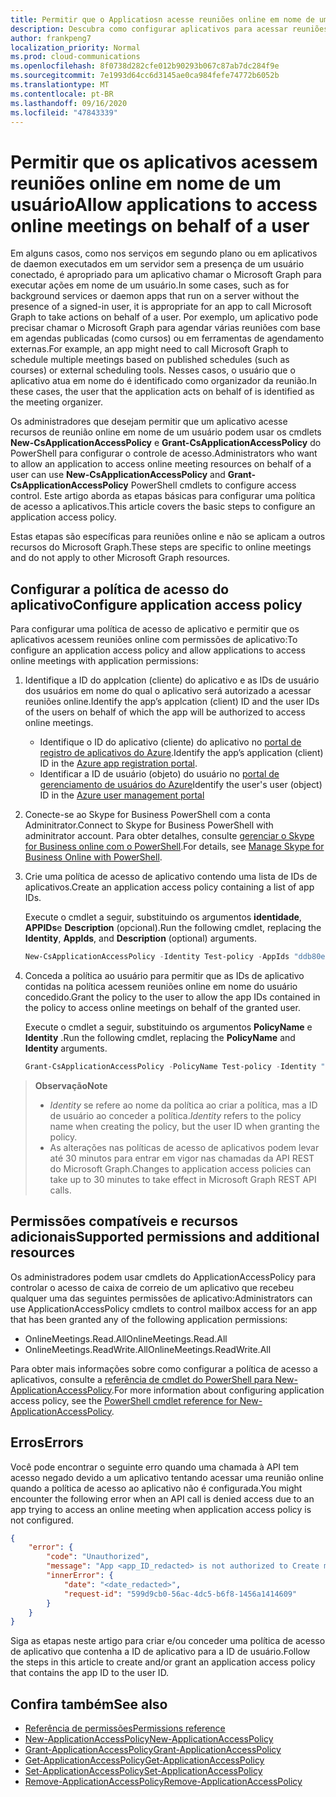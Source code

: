 ```yaml
---
title: Permitir que o Applicatiosn acesse reuniões online em nome de um usuário
description: Descubra como configurar aplicativos para acessar reuniões online em nome de um usuário.
author: frankpeng7
localization_priority: Normal
ms.prod: cloud-communications
ms.openlocfilehash: 8f0738d282cfe012b90293b067c87ab7dc284f9e
ms.sourcegitcommit: 7e1993d64cc6d3145ae0ca984fefe74772b6052b
ms.translationtype: MT
ms.contentlocale: pt-BR
ms.lasthandoff: 09/16/2020
ms.locfileid: "47843339"
---
```

# <a name="allow-applications-to-access-online-meetings-on-behalf-of-a-user"></a><span data-ttu-id="a73bf-103">Permitir que os aplicativos acessem reuniões online em nome de um usuário</span><span class="sxs-lookup"><span data-stu-id="a73bf-103">Allow applications to access online meetings on behalf of a user</span></span>

<span data-ttu-id="a73bf-104">Em alguns casos, como nos serviços em segundo plano ou em aplicativos de daemon executados em um servidor sem a presença de um usuário conectado, é apropriado para um aplicativo chamar o Microsoft Graph para executar ações em nome de um usuário.</span><span class="sxs-lookup"><span data-stu-id="a73bf-104">In some cases, such as for background services or daemon apps that run on a server without the presence of a signed-in user, it is appropriate for an app to call Microsoft Graph to take actions on behalf of a user.</span></span> <span data-ttu-id="a73bf-105">Por exemplo, um aplicativo pode precisar chamar o Microsoft Graph para agendar várias reuniões com base em agendas publicadas (como cursos) ou em ferramentas de agendamento externas.</span><span class="sxs-lookup"><span data-stu-id="a73bf-105">For example, an app might need to call Microsoft Graph to schedule multiple meetings based on published schedules (such as courses) or external scheduling tools.</span></span> <span data-ttu-id="a73bf-106">Nesses casos, o usuário que o aplicativo atua em nome do é identificado como organizador da reunião.</span><span class="sxs-lookup"><span data-stu-id="a73bf-106">In these cases, the user that the application acts on behalf of is identified as the meeting organizer.</span></span>

<span data-ttu-id="a73bf-107">Os administradores que desejam permitir que um aplicativo acesse recursos de reunião online em nome de um usuário podem usar os cmdlets **New-CsApplicationAccessPolicy** e **Grant-CsApplicationAccessPolicy** do PowerShell para configurar o controle de acesso.</span><span class="sxs-lookup"><span data-stu-id="a73bf-107">Administrators who want to allow an application to access online meeting resources on behalf of a user can use **New-CsApplicationAccessPolicy** and **Grant-CsApplicationAccessPolicy** PowerShell cmdlets to configure access control.</span></span> <span data-ttu-id="a73bf-108">Este artigo aborda as etapas básicas para configurar uma política de acesso a aplicativos.</span><span class="sxs-lookup"><span data-stu-id="a73bf-108">This article covers the basic steps to configure an application access policy.</span></span>

<span data-ttu-id="a73bf-109">Estas etapas são específicas para reuniões online e não se aplicam a outros recursos do Microsoft Graph.</span><span class="sxs-lookup"><span data-stu-id="a73bf-109">These steps are specific to online meetings and do not apply to other Microsoft Graph resources.</span></span>

## <a name="configure-application-access-policy"></a><span data-ttu-id="a73bf-110">Configurar a política de acesso do aplicativo</span><span class="sxs-lookup"><span data-stu-id="a73bf-110">Configure application access policy</span></span>

<span data-ttu-id="a73bf-111">Para configurar uma política de acesso de aplicativo e permitir que os aplicativos acessem reuniões online com permissões de aplicativo:</span><span class="sxs-lookup"><span data-stu-id="a73bf-111">To configure an application access policy and allow applications to access online meetings with application permissions:</span></span>

1. <span data-ttu-id="a73bf-112">Identifique a ID do applcation (cliente) do aplicativo e as IDs de usuário dos usuários em nome do qual o aplicativo será autorizado a acessar reuniões online.</span><span class="sxs-lookup"><span data-stu-id="a73bf-112">Identify the app’s applcation (client) ID and the user IDs of the users on behalf of which the app will be authorized to access online meetings.</span></span>

    - <span data-ttu-id="a73bf-113">Identifique o ID do aplicativo (cliente) do aplicativo no [portal de registro de aplicativos do Azure](https://portal.azure.com/#blade/Microsoft_AAD_RegisteredApps/ApplicationsListBlade).</span><span class="sxs-lookup"><span data-stu-id="a73bf-113">Identify the app’s application (client) ID in the [Azure app registration portal](https://portal.azure.com/#blade/Microsoft_AAD_RegisteredApps/ApplicationsListBlade).</span></span>
    - <span data-ttu-id="a73bf-114">Identificar a ID de usuário (objeto) do usuário no [portal de gerenciamento de usuários do Azure](https://portal.azure.com/#blade/Microsoft_AAD_IAM/UsersManagementMenuBlade)</span><span class="sxs-lookup"><span data-stu-id="a73bf-114">Identify the user's user (object) ID in the [Azure user management portal](https://portal.azure.com/#blade/Microsoft_AAD_IAM/UsersManagementMenuBlade)</span></span>

2. <span data-ttu-id="a73bf-115">Conecte-se ao Skype for Business PowerShell com a conta Adminitrator.</span><span class="sxs-lookup"><span data-stu-id="a73bf-115">Connect to Skype for Business PowerShell with adminitrator account.</span></span> <span data-ttu-id="a73bf-116">Para obter detalhes, consulte [gerenciar o Skype for Business online com o PowerShell](https://docs.microsoft.com/microsoft-365/enterprise/manage-skype-for-business-online-with-microsoft-365-powershell).</span><span class="sxs-lookup"><span data-stu-id="a73bf-116">For details, see [Manage Skype for Business Online with PowerShell](https://docs.microsoft.com/microsoft-365/enterprise/manage-skype-for-business-online-with-microsoft-365-powershell).</span></span>

3. <span data-ttu-id="a73bf-117">Crie uma política de acesso de aplicativo contendo uma lista de IDs de aplicativos.</span><span class="sxs-lookup"><span data-stu-id="a73bf-117">Create an application access policy containing a list of app IDs.</span></span>

    <span data-ttu-id="a73bf-118">Execute o cmdlet a seguir, substituindo os argumentos **identidade**, **APPIDs**e **Description** (opcional).</span><span class="sxs-lookup"><span data-stu-id="a73bf-118">Run the following cmdlet, replacing the **Identity**, **AppIds**, and **Description** (optional) arguments.</span></span>

    ```powershell
    New-CsApplicationAccessPolicy -Identity Test-policy -AppIds "ddb80e06-92f3-4978-bc22-a0eee85e6a9e", "ccb80e06-92f3-4978-bc22-a0eee85e6a9e", "bbb80e06-92f3-4978-bc22-a0eee85e6a9e" -Description "description here"
    ```

4. <span data-ttu-id="a73bf-119">Conceda a política ao usuário para permitir que as IDs de aplicativo contidas na política acessem reuniões online em nome do usuário concedido.</span><span class="sxs-lookup"><span data-stu-id="a73bf-119">Grant the policy to the user to allow the app IDs contained in the policy to access online meetings on behalf of the granted user.</span></span> 

   <span data-ttu-id="a73bf-120">Execute o cmdlet a seguir, substituindo os argumentos **PolicyName** e **Identity** .</span><span class="sxs-lookup"><span data-stu-id="a73bf-120">Run the following cmdlet, replacing the **PolicyName** and **Identity** arguments.</span></span>

   ```powershell
   Grant-CsApplicationAccessPolicy -PolicyName Test-policy -Identity "ddb80e06-92f3-4978-bc22-a0eee85e6a9e"
   ```

> <span data-ttu-id="a73bf-121">**Observação**</span><span class="sxs-lookup"><span data-stu-id="a73bf-121">**Note**</span></span> 
> 
> - <span data-ttu-id="a73bf-122">_Identity_ se refere ao nome da política ao criar a política, mas a ID de usuário ao conceder a política.</span><span class="sxs-lookup"><span data-stu-id="a73bf-122">_Identity_ refers to the policy name when creating the policy, but the user ID when granting the policy.</span></span>
> - <span data-ttu-id="a73bf-123">As alterações nas políticas de acesso de aplicativos podem levar até 30 minutos para entrar em vigor nas chamadas da API REST do Microsoft Graph.</span><span class="sxs-lookup"><span data-stu-id="a73bf-123">Changes to application access policies can take up to 30 minutes to take effect in Microsoft Graph REST API calls.</span></span>

## <a name="supported-permissions-and-additional-resources"></a><span data-ttu-id="a73bf-124">Permissões compatíveis e recursos adicionais</span><span class="sxs-lookup"><span data-stu-id="a73bf-124">Supported permissions and additional resources</span></span>

<span data-ttu-id="a73bf-125">Os administradores podem usar cmdlets do ApplicationAccessPolicy para controlar o acesso de caixa de correio de um aplicativo que recebeu qualquer uma das seguintes permissões de aplicativo:</span><span class="sxs-lookup"><span data-stu-id="a73bf-125">Administrators can use ApplicationAccessPolicy cmdlets to control mailbox access for an app that has been granted any of the following application permissions:</span></span>

- <span data-ttu-id="a73bf-126">OnlineMeetings.Read.All</span><span class="sxs-lookup"><span data-stu-id="a73bf-126">OnlineMeetings.Read.All</span></span>
- <span data-ttu-id="a73bf-127">OnlineMeetings.ReadWrite.All</span><span class="sxs-lookup"><span data-stu-id="a73bf-127">OnlineMeetings.ReadWrite.All</span></span>

<span data-ttu-id="a73bf-128">Para obter mais informações sobre como configurar a política de acesso a aplicativos, consulte a [referência de cmdlet do PowerShell para New-ApplicationAccessPolicy](https://docs.microsoft.com/powershell/module/skype/new-csapplicationaccesspolicy).</span><span class="sxs-lookup"><span data-stu-id="a73bf-128">For more information about configuring application access policy, see the [PowerShell cmdlet reference for New-ApplicationAccessPolicy](https://docs.microsoft.com/powershell/module/skype/new-csapplicationaccesspolicy).</span></span>

## <a name="errors"></a><span data-ttu-id="a73bf-129">Erros</span><span class="sxs-lookup"><span data-stu-id="a73bf-129">Errors</span></span>

<span data-ttu-id="a73bf-130">Você pode encontrar o seguinte erro quando uma chamada à API tem acesso negado devido a um aplicativo tentando acessar uma reunião online quando a política de acesso ao aplicativo não é configurada.</span><span class="sxs-lookup"><span data-stu-id="a73bf-130">You might encounter the following error when an API call is denied access due to an app trying to access an online meeting when application access policy is not configured.</span></span>

```json
{
    "error": {
        "code": "Unauthorized",
        "message": "App <app_ID_redacted> is not authorized to Create meeting on behalf of user <user_ID_redacted>",
        "innerError": {
            "date": "<date_redacted>",
            "request-id": "599d9cb0-56ac-4dc5-b6f8-1456a1414609"
        }
    }
}
```

<span data-ttu-id="a73bf-131">Siga as etapas neste artigo para criar e/ou conceder uma política de acesso de aplicativo que contenha a ID de aplicativo para a ID de usuário.</span><span class="sxs-lookup"><span data-stu-id="a73bf-131">Follow the steps in this article to create and/or grant an application access policy that contains the app ID to the user ID.</span></span>

## <a name="see-also"></a><span data-ttu-id="a73bf-132">Confira também</span><span class="sxs-lookup"><span data-stu-id="a73bf-132">See also</span></span>

- [<span data-ttu-id="a73bf-133">Referência de permissões</span><span class="sxs-lookup"><span data-stu-id="a73bf-133">Permissions reference</span></span>](permissions-reference.md)
- [<span data-ttu-id="a73bf-134">New-ApplicationAccessPolicy</span><span class="sxs-lookup"><span data-stu-id="a73bf-134">New-ApplicationAccessPolicy</span></span>](https://docs.microsoft.com/powershell/module/skype/new-csapplicationaccesspolicy)
- [<span data-ttu-id="a73bf-135">Grant-ApplicationAccessPolicy</span><span class="sxs-lookup"><span data-stu-id="a73bf-135">Grant-ApplicationAccessPolicy</span></span>](https://docs.microsoft.com/powershell/module/skype/grant-csapplicationaccesspolicy)
- [<span data-ttu-id="a73bf-136">Get-ApplicationAccessPolicy</span><span class="sxs-lookup"><span data-stu-id="a73bf-136">Get-ApplicationAccessPolicy</span></span>](https://docs.microsoft.com/powershell/module/skype/get-csapplicationaccesspolicy)
- [<span data-ttu-id="a73bf-137">Set-ApplicationAccessPolicy</span><span class="sxs-lookup"><span data-stu-id="a73bf-137">Set-ApplicationAccessPolicy</span></span>](https://docs.microsoft.com/powershell/module/skype/set-csapplicationaccesspolicy)
- [<span data-ttu-id="a73bf-138">Remove-ApplicationAccessPolicy</span><span class="sxs-lookup"><span data-stu-id="a73bf-138">Remove-ApplicationAccessPolicy</span></span>](https://docs.microsoft.com/powershell/module/skype/remove-csapplicationaccesspolicy)
